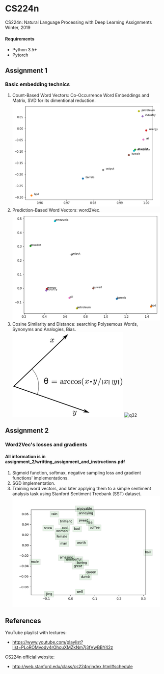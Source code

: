 # CS224n
CS224n: Natural Language Processing with Deep Learning Assignments Winter, 2019

#### Requirements
* Python 3.5+
* Pytorch


## Assignment 1 
### Basic embedding technics

1. Count-Based Word Vectors: Co-Occurrence Word Embeddings and Matrix, SVD for its dimentional reduction.
![q1](images/co-occure)
2. Prediction-Based Word Vectors: word2Vec.
![q2](images/word2vec)
3. Cosine Similarity and Distance: searching Polysemous Words, Synonyms and Analogies, Bias.  
![q31](images/similarity.png)
![q32](images/analogies)

## Assignment 2
### Word2Vec's losses and gradients 
#### All information is in assignment_2/writting_assignment_and_instructions.pdf

1. Sigmoid function, softmax, negative sampling loss and gradient functions' implementations.
2. SGD implementation.
3. Training word vectors, and later applying them to a simple sentiment analysis task using Stanford Sentiment Treebank (SST) dataset. 
![q3](images/word_vectors.png)
## References

YouTube playlist with lectures:
* https://www.youtube.com/playlist?list=PLoROMvodv4rOhcuXMZkNm7j3fVwBBY42z

CS224n official website:
* http://web.stanford.edu/class/cs224n/index.html#schedule
